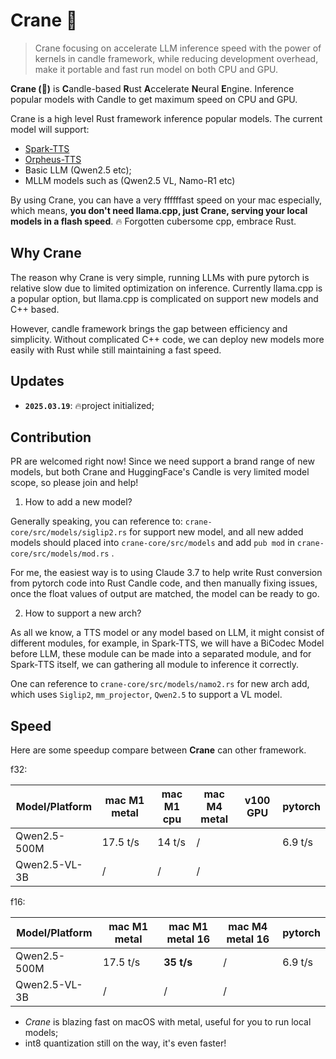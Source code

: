 # Crane 🦩

> Crane focusing on accelerate LLM inference speed with the power of kernels in candle framework, while reducing development overhead, make it portable and fast run model on both CPU and GPU.

**Crane (🦩)** is  **C**andle-based **R**ust **A**ccelerate **N**eural **E**ngine. Inference popular models with Candle to get maximum speed on CPU and GPU.

Crane is a high level Rust framework inference popular models. The current model will support:

- [Spark-TTS](https://github.com/SparkAudio/Spark-TTS)
- [Orpheus-TTS](https://github.com/canopyai/Orpheus-TTS)
- Basic LLM (Qwen2.5 etc);
- MLLM models such as (Qwen2.5 VL, Namo-R1 etc)

By using Crane, you can have a very ffffffast speed on your mac especially, which means, **you don't need llama.cpp, just Crane, serving your local models in a flash speed**. 🔥 Forgotten cubersome cpp, embrace Rust.

## Why Crane

The reason why Crane is very simple, running LLMs with pure pytorch is relative slow due to limited optimization on inference. Currently llama.cpp is a popular option, but llama.cpp is complicated on support new models and C++ based.

However, candle framework brings the gap between efficiency and simplicity. Without complicated C++ code, we can deploy new models more easily with Rust while still maintaining a fast speed.

## Updates

- **`2025.03.19`**: 🔥project initialized;


## Contribution

PR are welcomed right now! Since we need support a brand range of new models, but both Crane and HuggingFace's Candle is very limited model scope, so please join and help!

1. How to add a new model?

Generally speaking, you can reference to: `crane-core/src/models/siglip2.rs` for support new model, and all new added models should placed into `crane-core/src/models` and add `pub mod` in `crane-core/src/models/mod.rs` .

For me, the easiest way is to using Claude 3.7 to help write Rust conversion from pytorch code into Rust Candle code, and then manually fixing issues, once the float values of output are matched, the model can be ready to go.

2. How to support a new arch?

As all we know, a TTS model or any model based on LLM, it might consist of different modules, for example, in Spark-TTS, we will have a BiCodec Model before LLM, these module can be made into a separated module, and for Spark-TTS itself, we can gathering all module to inference it correctly.

One can reference to `crane-core/src/models/namo2.rs` for new arch add, which uses `Siglip2`, `mm_projector`, `Qwen2.5` to support a VL model.


## Speed

Here are some speedup compare between **Crane** can other framework.

f32:

| Model/Platform | mac M1 metal | mac M1 cpu | mac M4 metal | v100 GPU | pytorch |
| -------------- | ------------- | ---------- | ------------ | -------- | ------- |
| Qwen2.5-500M   | 17.5 t/s      | 14 t/s     | /            |          | 6.9 t/s |
| Qwen2.5-VL-3B  | /             | /          | /            |          |         |

f16:

| Model/Platform | mac M1 metal | mac M1 metal 16  | mac M4 metal 16 | pytorch |
| -------------- | ------------- | ---------------- | --------------- | ------- |
| Qwen2.5-500M   | 17.5 t/s      | **35 t/s** | /               | 6.9 t/s |
| Qwen2.5-VL-3B  | /             | /                | /               |         |

- *Crane* is blazing fast on macOS with metal, useful for you to run local models;
- int8 quantization still on the way, it's even faster!

